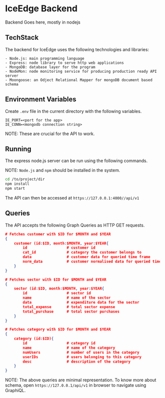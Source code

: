 # IceEdge Backend

Backend Goes here, mostly in nodejs

## TechStack

The backend for IceEdge uses the following technologies and libraries:

```
- Node.js: main programming language
- Express: node library to serve http web applications
- MongoDB: database layer for the program
- NodeMon: node monitoring service for producing production ready API server
- Moongoose: an Odject Relational Mapper for mongoDB document based schema
```

## Environment Variables

Create `.env` file in the current directory with the following variables.

```text
IE_PORT=<port for the app>
IE_CONN=<mongodb connection string>
```

NOTE: These are crucial for the API to work.

## Running

The express node.js server can be run using the following commands.

NOTE: `Node.js` and `npm` should be installed in the system.

```sh
cd /to/project/dir
npm install
npm start
```

The API can then be accessed at `https://127.0.0.1:4000//api/v1`

## Queries

The API accepts the following Graph Queries as HTTP GET requests.

```JSON
# Fetches customer with $ID for $MONTH and $YEAR
{
    customer (id:$ID, month:$MONTH, year:$YEAR{
        id                  # customer id
        cat_id              # category the customer belongs to
        data                # customer data for queried time frame
        norm_data           # customer normalised data for queried time frame
    }
}

# Fetches sector with $ID for $MONTH and $YEAR
{
    sector (id:$ID, month:$MONTH, year:$YEAR{
        id                  # sector id
        name                # name of the sector
        data                # expenditure data for the sector
        total_expense       # total sector expense
        total_purchase      # total sector purchases
    }
}

# Fetches category with $ID for $MONTH and $YEAR
{
    category (id:$ID){
        id                  # category id
        name                # name of the category
        numUsers            # number of users in the category
        userIDs             # users belonging to this category
        desc                # description of the category
    }
}
```

NOTE: The above queries are minimal representation. To know more about schema, open `https://127.0.0.1/api/v1` in browser to navigate using GraphiQL.